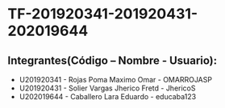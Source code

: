 # TF-201920341-201920431-202019644

## Integrantes(Código – Nombre - Usuario): 
  - U201920341 - Rojas Poma Maximo Omar - OMARROJASP
  - U201920431 - Solier Vargas Jherico Fretd - JhericoS
  - U202019644 - Caballero Lara Eduardo - educaba123
